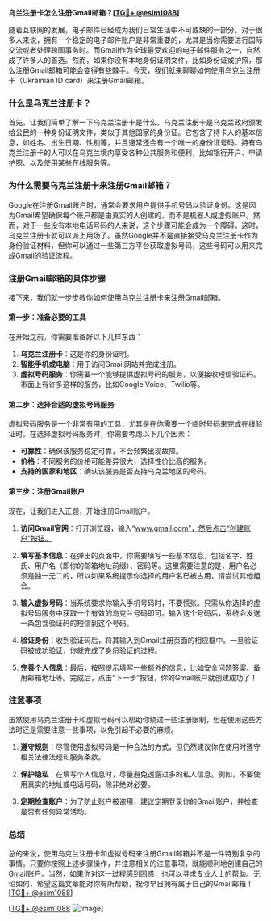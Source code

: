**乌兰注册卡怎么注册Gmail邮箱？[[TG💪+ @esim1088](https://t.me/s/esim1088)]**

随着互联网的发展，电子邮件已经成为我们日常生活中不可或缺的一部分。对于很多人来说，拥有一个稳定的电子邮件账户是非常重要的，尤其是当你需要进行国际交流或者处理跨国事务时。而Gmail作为全球最受欢迎的电子邮件服务之一，自然成了许多人的首选。然而，如果你没有本地身份证明文件，比如身份证或护照，那么注册Gmail邮箱可能会变得有些棘手。今天，我们就来聊聊如何使用乌克兰注册卡（Ukrainian ID card）来注册Gmail邮箱。

### 什么是乌克兰注册卡？

首先，让我们简单了解一下乌克兰注册卡是什么。乌克兰注册卡是乌克兰政府颁发给公民的一种身份证明文件，类似于其他国家的身份证。它包含了持卡人的基本信息，如姓名、出生日期、性别等，并且通常还会有一个唯一的身份证号码。持有乌克兰注册卡的人可以在乌克兰境内享受各种公共服务和便利，比如银行开户、申请护照、以及使用某些在线服务等。

### 为什么需要乌克兰注册卡来注册Gmail邮箱？

Google在注册Gmail账户时，通常会要求用户提供手机号码以验证身份。这是因为Gmail希望确保每个账户都是由真实的人创建的，而不是机器人或虚假账户。然而，对于一些没有本地电话号码的人来说，这个步骤可能会成为一个障碍。这时，乌克兰注册卡就可以派上用场了。虽然Google并不是直接接受乌克兰注册卡作为身份验证材料，但你可以通过一些第三方平台获取虚拟号码，这些号码可以用来完成Gmail的验证流程。

### 注册Gmail邮箱的具体步骤

接下来，我们就一步步教你如何使用乌克兰注册卡来注册Gmail邮箱。

#### 第一步：准备必要的工具

在开始之前，你需要准备好以下几样东西：

1. **乌克兰注册卡**：这是你的身份证明。
2. **智能手机或电脑**：用于访问Gmail网站并完成注册。
3. **虚拟号码服务**：你需要一个能够提供虚拟号码的服务，以便接收短信验证码。市面上有许多这样的服务，比如Google Voice、Twilio等。

#### 第二步：选择合适的虚拟号码服务

虚拟号码服务是一个非常有用的工具，尤其是在你需要一个临时号码来完成在线验证时。在选择虚拟号码服务时，你需要考虑以下几个因素：

- **可靠性**：确保该服务稳定可靠，不会频繁出现故障。
- **价格**：不同服务的价格可能差异很大，选择性价比高的服务。
- **支持的国家和地区**：确认该服务是否支持乌克兰地区的号码。

#### 第三步：注册Gmail账户

现在，让我们进入正题，开始注册Gmail账户。

1. **访问Gmail官网**：打开浏览器，输入“www.gmail.com”，然后点击“创建账户”按钮。
   
2. **填写基本信息**：在弹出的页面中，你需要填写一些基本信息，包括名字、姓氏、用户名（即你的邮箱地址前缀）、密码等。这里需要注意的是，用户名必须是独一无二的，所以如果系统提示你选择的用户名已被占用，请尝试其他组合。

3. **输入虚拟号码**：当系统要求你输入手机号码时，不要慌张。只需从你选择的虚拟号码服务中获取一个有效的乌克兰号码即可。输入这个号码后，系统会发送一条包含验证码的短信到这个号码。

4. **验证身份**：收到验证码后，将其输入到Gmail注册页面的相应框中。一旦验证码被成功验证，你就完成了身份验证的过程。

5. **完善个人信息**：最后，按照提示填写一些额外的信息，比如安全问题答案、备用邮箱地址等。完成后，点击“下一步”按钮，你的Gmail账户就创建成功了！

### 注意事项

虽然使用乌克兰注册卡和虚拟号码可以帮助你绕过一些注册限制，但在使用这些方法时还是需要注意一些事项，以免引起不必要的麻烦。

1. **遵守规则**：尽管使用虚拟号码是一种合法的方式，但仍然建议你在使用时遵守相关法律法规和服务条款。
   
2. **保护隐私**：在填写个人信息时，尽量避免透露过多的私人信息。例如，不要使用真实的地址或电话号码，除非绝对必要。

3. **定期检查账户**：为了防止账户被盗用，建议定期登录你的Gmail账户，并检查是否有任何异常活动。

### 总结

总的来说，使用乌克兰注册卡和虚拟号码来注册Gmail邮箱并不是一件特别复杂的事情。只要你按照上述步骤操作，并注意相关的注意事项，就能顺利地创建自己的Gmail账户。当然，如果你对这一过程感到困惑，也可以寻求专业人士的帮助。无论如何，希望这篇文章能对你有所帮助，祝你早日拥有属于自己的Gmail邮箱！[[TG💪+ @esim1088](https://t.me/s/esim1088)]

[[TG💪+ @esim1088](https://t.me/s/esim1088) ![Image](https://i.postimg.cc/4NQfJmqS/Snipaste-2025-05-13-00-14-12.png)]